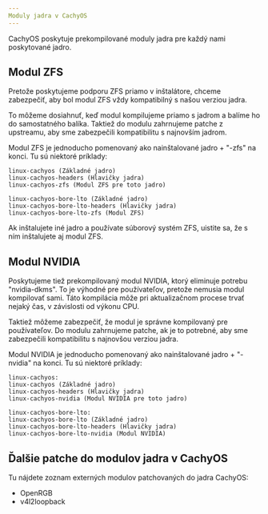 ```yaml
---
Moduly jadra v CachyOS
---
```


CachyOS poskytuje prekompilované moduly jadra pre každý nami poskytované jadro.

## Modul ZFS

Pretože poskytujeme podporu ZFS priamo v inštalátore, chceme zabezpečiť, aby bol modul ZFS vždy kompatibilný s našou verziou jadra.

To môžeme dosiahnuť, keď modul kompilujeme priamo s jadrom a balíme ho do samostatného balíka.
Taktiež do modulu zahrnujeme patche z upstreamu, aby sme zabezpečili kompatibilitu s najnovším jadrom.

Modul ZFS je jednoducho pomenovaný ako nainštalované jadro + "-zfs" na konci.
Tu sú niektoré príklady:

```
linux-cachyos (Základné jadro)
linux-cachyos-headers (Hlavičky jadra)
linux-cachyos-zfs (Modul ZFS pre toto jadro)

linux-cachyos-bore-lto (Základné jadro)
linux-cachyos-bore-lto-headers (Hlavičky jadra)
linux-cachyos-bore-lto-zfs (Modul ZFS)
```

Ak inštalujete iné jadro a používate súborový systém ZFS, uistite sa, že s ním inštalujete aj modul ZFS.

## Modul NVIDIA

Poskytujeme tiež prekompilovaný modul NVIDIA, ktorý eliminuje potrebu "nvidia-dkms".
To je výhodné pre používateľov, pretože nemusia modul kompilovať sami. Táto kompilácia môže pri aktualizačnom procese trvať nejaký čas, v závislosti od výkonu CPU.

Taktiež môžeme zabezpečiť, že modul je správne kompilovaný pre používateľov.
Do modulu zahrnujeme patche, ak je to potrebné, aby sme zabezpečili kompatibilitu s najnovšou verziou jadra.

Modul NVIDIA je jednoducho pomenovaný ako nainštalované jadro + "-nvidia" na konci.
Tu sú niektoré príklady:

```
linux-cachyos:
linux-cachyos (Základné jadro)
linux-cachyos-headers (Hlavičky jadra)
linux-cachyos-nvidia (Modul NVIDIA pre toto jadro)

linux-cachyos-bore-lto:
linux-cachyos-bore-lto (Základné jadro)
linux-cachyos-bore-lto-headers (Hlavičky jadra)
linux-cachyos-bore-lto-nvidia (Modul NVIDIA)
```

## Ďalšie patche do modulov jadra v CachyOS

Tu nájdete zoznam externých modulov patchovaných do jadra CachyOS:

- OpenRGB
- v4l2loopback